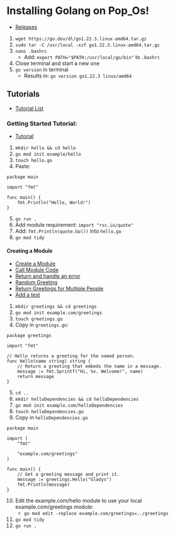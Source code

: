 # Installing Golang on Pop_Os!
- [Releases](https://go.dev/dl/)

1. `wget https://go.dev/dl/go1.22.3.linux-amd64.tar.gz`
2. `sudo tar -C /usr/local -xzf go1.22.3.linux-amd64.tar.gz`
3. `nano .bashrc`
    - Add: `export PATH="$PATH:/usr/local/go/bin"` to `.bashrc`
4. Close terminal and start a new one
5. `go version` in terminal
    - Results in: `go version go1.22.3 linux/amd64`

## Tutorials
 - [Tutorial List](https://go.dev/doc/tutorial/)

### Getting Started Tutorial:
- [Tutorial](https://go.dev/doc/tutorial/getting-started)

1. `mkdir hello && cd hello`
2. `go mod init example/hello`
3. `touch hello.go`
4. Paste:
``` 
package main

import "fmt"

func main() {
    fmt.Println("Hello, World!")
}
```
5. `go run .`
6. Add module requirement: `import "rsc.io/quote"`
7. Add: `fmt.Println(quote.Go())` into `hello.go`
8. `go mod tidy`

#### Creating a Module
- [Create a Module](https://go.dev/doc/tutorial/create-module)
- [Call Module Code](https://go.dev/doc/tutorial/call-module-code)
- [Return and handle an error](https://go.dev/doc/tutorial/handle-errors)
- [Random Greeting](https://go.dev/doc/tutorial/random-greeting)
- [Return Greetings for Multiple People](https://go.dev/doc/tutorial/greetings-multiple-people)
- [Add a test](https://go.dev/doc/tutorial/add-a-test)

1. `mkdir greetings && cd greetings`
2. `go mod init example.com/greetings`
3. `touch greetings.go`
4. Copy in `greetings.go`:
```
package greetings

import "fmt"

// Hello returns a greeting for the named person.
func Hello(name string) string {
    // Return a greeting that embeds the name in a message.
    message := fmt.Sprintf("Hi, %v. Welcome!", name)
    return message
}
```
5. `cd ..`
6. `mkdir helloDependencies && cd helloDependencies`
7. `go mod init example.com/helloDependencies`
8. `touch helloDependencies.go`
9. Copy in `helloDependencies.go`
```
package main

import (
    "fmt"

    "example.com/greetings"
)

func main() {
    // Get a greeting message and print it.
    message := greetings.Hello("Gladys")
    fmt.Println(message)
}
```
10. Edit the example.com/hello module to use your local example.com/greetings module:
    - `go mod edit -replace example.com/greetings=../greetings`
11. `go mod tidy`
12. `go run .`